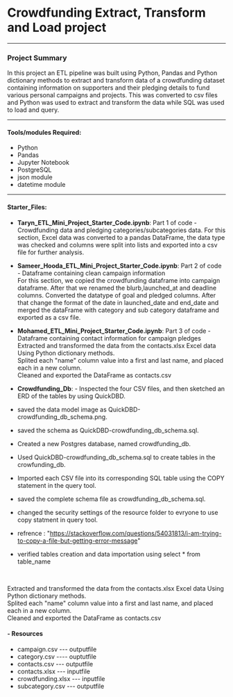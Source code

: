 # Crowdfunding Extract, Transform and Load project
***
### Project Summary
In this project an ETL pipeline was built using Python, Pandas and Python dictionary methods to extract and transform data of a crowdfunding dataset containing information on supporters and their pledging details to fund various personal campaigns and projects. This was converted to csv files and Python was used to extract and transform the data while SQL was used to load and query.


***
#### Tools/modules Required:
- Python
- Pandas
- Jupyter Notebook
- PostgreSQL
- json module
- datetime module


***
#### Starter_Files:
- **Taryn_ETL_Mini_Project_Starter_Code.ipynb**: Part 1 of code - Crowdfunding data and pledging categories/subcategories data. For this section, Excel data was converted to a pandas DataFrame, the data type was checked and columns were split into lists and exported into a csv file for further analysis.

- **Sameer_Hooda_ETL_Mini_Project_Starter_Code.ipynb**: Part 2 of code - Dataframe containing clean campaign information<br> For this section, we copied the crowdfunding dataframe into campaign dataframe. After that we renamed the blurb,launched_at and deadline columns. Converted the datatype of goal and pledged columns. After that change the format of the date in launched_date and end_date and merged the dataFrame with category and sub category dataframe and exported as a csv file.

- **Mohamed_ETL_Mini_Project_Starter_Code.ipynb**: Part 3 of code - Dataframe containing contact information for campaign pledges<br>
Extracted and transformed the data from the contacts.xlsx Excel data Using Python dictionary methods.<br>
Splited each "name" column value into a first and last name, and placed each in a new column.<br>
Cleaned and exported the DataFrame as contacts.csv <br>

- **Crowdfunding_Db**:  - Inspected the four CSV files, and then sketched an ERD of the tables by using QuickDBD. <br>
- saved the data model image as QuickDBD-crowdfunding_db_schema.png. <br>
- saved the schema as QuickDBD-crowdfunding_db_schema.sql. <br>
- Created a new Postgres database, named crowdfunding_db. <br>
- Used QuickDBD-crowdfunding_db_schema.sql to create tables in the crowfunding_db. <br>
- Imported each CSV file into its corresponding SQL table using the COPY statement in the query tool.<br>
- saved the complete schema file as crowdfunding_db_schema.sql.<br>
- changed the security settings of the resource folder to evryone to use copy statment in query tool.<br>
- refrence : "https://stackoverflow.com/questions/54031813/i-am-trying-to-copy-a-file-but-getting-error-message" <br>
- verified tables creation and data importation using select * from table_name <br>

<br>


Extracted and transformed the data from the contacts.xlsx Excel data Using Python dictionary methods.<br>
Splited each "name" column value into a first and last name, and placed each in a new column.<br>
Cleaned and exported the DataFrame as contacts.csv <br>

#### - Resources
- campaign.csv --- outputfile<br>
- category.csv ---- ouptutfile<br>
- contacts.csv --- outputfile<br>
- contacts.xlsx --- inputfile<br>
- crowdfunding.xlsx --- inputfile<br>
- subcategory.csv --- outputfile<br>
